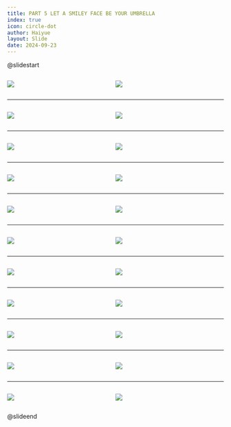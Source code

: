 ```yaml
---
title: PART 5 LET A SMILEY FACE BE YOUR UMBRELLA
index: true
icon: circle-dot
author: Haiyue
layout: Slide
date: 2024-09-23
---
```

 
@slidestart

<div style="display:flex">
<div style="flex:1">

![](https://raw.githubusercontent.com/yclord/reading/refs/heads/master/english/Level-S/PART%205%20LET%20A%20SMILEY%20FACE%20BE%20YOUR%20UMBRELLA/001.webp)
</div>
<div style="flex:1">

![](https://raw.githubusercontent.com/yclord/reading/refs/heads/master/english/Level-S/PART%205%20LET%20A%20SMILEY%20FACE%20BE%20YOUR%20UMBRELLA/002.webp)
</div>
</div>

---

<div style="display:flex">
<div style="flex:1">

![](https://raw.githubusercontent.com/yclord/reading/refs/heads/master/english/Level-S/PART%205%20LET%20A%20SMILEY%20FACE%20BE%20YOUR%20UMBRELLA/003.webp)
</div>
<div style="flex:1">

![](https://raw.githubusercontent.com/yclord/reading/refs/heads/master/english/Level-S/PART%205%20LET%20A%20SMILEY%20FACE%20BE%20YOUR%20UMBRELLA/004.webp)
</div>
</div>

---

<div style="display:flex">
<div style="flex:1">

![](https://raw.githubusercontent.com/yclord/reading/refs/heads/master/english/Level-S/PART%205%20LET%20A%20SMILEY%20FACE%20BE%20YOUR%20UMBRELLA/005.webp)
</div>
<div style="flex:1">

![](https://raw.githubusercontent.com/yclord/reading/refs/heads/master/english/Level-S/PART%205%20LET%20A%20SMILEY%20FACE%20BE%20YOUR%20UMBRELLA/006.webp)
</div>
</div>

---

<div style="display:flex">
<div style="flex:1">

![](https://raw.githubusercontent.com/yclord/reading/refs/heads/master/english/Level-S/PART%205%20LET%20A%20SMILEY%20FACE%20BE%20YOUR%20UMBRELLA/007.webp)
</div>
<div style="flex:1">

![](https://raw.githubusercontent.com/yclord/reading/refs/heads/master/english/Level-S/PART%205%20LET%20A%20SMILEY%20FACE%20BE%20YOUR%20UMBRELLA/008.webp)
</div>
</div>

---

<div style="display:flex">
<div style="flex:1">

![](https://raw.githubusercontent.com/yclord/reading/refs/heads/master/english/Level-S/PART%205%20LET%20A%20SMILEY%20FACE%20BE%20YOUR%20UMBRELLA/009.webp)
</div>
<div style="flex:1">

![](https://raw.githubusercontent.com/yclord/reading/refs/heads/master/english/Level-S/PART%205%20LET%20A%20SMILEY%20FACE%20BE%20YOUR%20UMBRELLA/010.webp)
</div>
</div>

---

<div style="display:flex">
<div style="flex:1">

![](https://raw.githubusercontent.com/yclord/reading/refs/heads/master/english/Level-S/PART%205%20LET%20A%20SMILEY%20FACE%20BE%20YOUR%20UMBRELLA/011.webp)
</div>
<div style="flex:1">

![](https://raw.githubusercontent.com/yclord/reading/refs/heads/master/english/Level-S/PART%205%20LET%20A%20SMILEY%20FACE%20BE%20YOUR%20UMBRELLA/012.webp)
</div>
</div>

---

<div style="display:flex">
<div style="flex:1">

![](https://raw.githubusercontent.com/yclord/reading/refs/heads/master/english/Level-S/PART%205%20LET%20A%20SMILEY%20FACE%20BE%20YOUR%20UMBRELLA/013.webp)
</div>
<div style="flex:1">

![](https://raw.githubusercontent.com/yclord/reading/refs/heads/master/english/Level-S/PART%205%20LET%20A%20SMILEY%20FACE%20BE%20YOUR%20UMBRELLA/014.webp)
</div>
</div>

---

<div style="display:flex">
<div style="flex:1">

![](https://raw.githubusercontent.com/yclord/reading/refs/heads/master/english/Level-S/PART%205%20LET%20A%20SMILEY%20FACE%20BE%20YOUR%20UMBRELLA/015.webp)
</div>
<div style="flex:1">

![](https://raw.githubusercontent.com/yclord/reading/refs/heads/master/english/Level-S/PART%205%20LET%20A%20SMILEY%20FACE%20BE%20YOUR%20UMBRELLA/016.webp)
</div>
</div>

---

<div style="display:flex">
<div style="flex:1">

![](https://raw.githubusercontent.com/yclord/reading/refs/heads/master/english/Level-S/PART%205%20LET%20A%20SMILEY%20FACE%20BE%20YOUR%20UMBRELLA/017.webp)
</div>
<div style="flex:1">

![](https://raw.githubusercontent.com/yclord/reading/refs/heads/master/english/Level-S/PART%205%20LET%20A%20SMILEY%20FACE%20BE%20YOUR%20UMBRELLA/018.webp)
</div>
</div>

---

<div style="display:flex">
<div style="flex:1">

![](https://raw.githubusercontent.com/yclord/reading/refs/heads/master/english/Level-S/PART%205%20LET%20A%20SMILEY%20FACE%20BE%20YOUR%20UMBRELLA/019.webp)
</div>
<div style="flex:1">

![](https://raw.githubusercontent.com/yclord/reading/refs/heads/master/english/Level-S/PART%205%20LET%20A%20SMILEY%20FACE%20BE%20YOUR%20UMBRELLA/020.webp)
</div>
</div>

---

<div style="display:flex">
<div style="flex:1">

![](https://raw.githubusercontent.com/yclord/reading/refs/heads/master/english/Level-S/PART%205%20LET%20A%20SMILEY%20FACE%20BE%20YOUR%20UMBRELLA/021.webp)
</div>
<div style="flex:1">

![](https://raw.githubusercontent.com/yclord/reading/refs/heads/master/english/Level-S/PART%205%20LET%20A%20SMILEY%20FACE%20BE%20YOUR%20UMBRELLA/022.webp)
</div>
</div>

@slideend